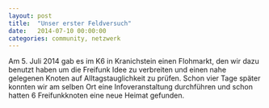```yaml
---
layout: post
title:  "Unser erster Feldversuch"
date:   2014-07-10 00:00:00
categories: community, netzwerk
---
```


Am 5. Juli 2014 gab es im K6 in Kranichstein einen Flohmarkt, den wir dazu benutzt haben um die Freifunk Idee zu verbreiten und einen nahe gelegenen Knoten auf Alltagstauglichkeit zu prüfen. Schon vier Tage später konnten wir am selben Ort eine Infoveranstaltung durchführen und schon hatten 6 Freifunkknoten eine neue Heimat gefunden.
